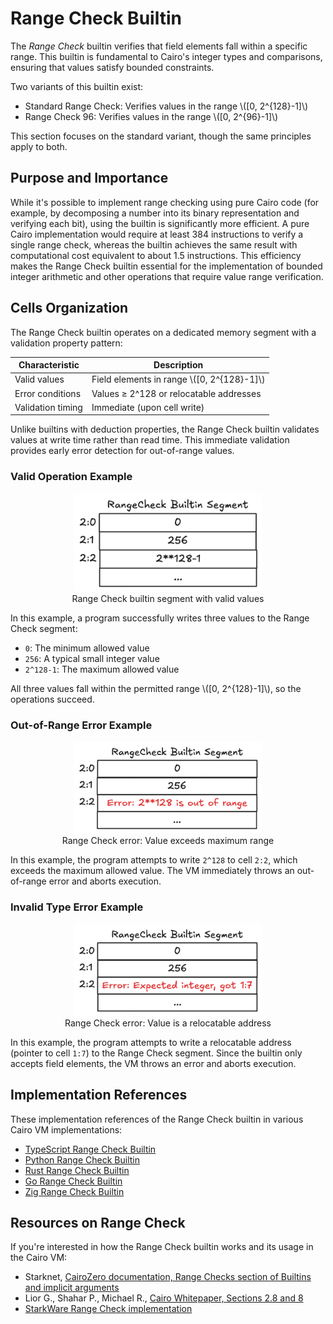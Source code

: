 # Range Check Builtin

The _Range Check_ builtin verifies that field elements fall within a specific range. This builtin is fundamental to Cairo's integer types and comparisons, ensuring that values satisfy bounded constraints.

Two variants of this builtin exist:

- Standard Range Check: Verifies values in the range \\([0, 2^{128}-1]\\)
- Range Check 96: Verifies values in the range \\([0, 2^{96}-1]\\)

This section focuses on the standard variant, though the same principles apply to both.

## Purpose and Importance

While it's possible to implement range checking using pure Cairo code (for example, by decomposing a number into its binary representation and verifying each bit), using the builtin is significantly more efficient. A pure Cairo implementation would require at least 384 instructions to verify a single range check, whereas the builtin achieves the same result with computational cost equivalent to about 1.5 instructions. This efficiency makes the Range Check builtin essential for the implementation of bounded integer arithmetic and other operations that require value range verification.

## Cells Organization

The Range Check builtin operates on a dedicated memory segment with a validation property pattern:

| Characteristic    | Description                                  |
| ----------------- | -------------------------------------------- |
| Valid values      | Field elements in range \\([0, 2^{128}-1]\\) |
| Error conditions  | Values ≥ 2^128 or relocatable addresses      |
| Validation timing | Immediate (upon cell write)                  |

Unlike builtins with deduction properties, the Range Check builtin validates values at write time rather than read time. This immediate validation provides early error detection for out-of-range values.

### Valid Operation Example

<div align="center">
  <img src="range-check-builtin-valid.png" alt="valid range_check builtin segment" width="300px"/>
</div>
<div align="center">
  <span class="caption">Range Check builtin segment with valid values</span>
</div>

In this example, a program successfully writes three values to the Range Check segment:

- `0`: The minimum allowed value
- `256`: A typical small integer value
- `2^128-1`: The maximum allowed value

All three values fall within the permitted range \\([0, 2^{128}-1]\\), so the operations succeed.

### Out-of-Range Error Example

<div align="center">
  <img src="range-check-builtin-error1.png" alt="invalid range_check builtin segment" width="300px"/>
</div>
<div align="center">
  <span class="caption">Range Check error: Value exceeds maximum range</span>
</div>

In this example, the program attempts to write `2^128` to cell `2:2`, which exceeds the maximum allowed value. The VM immediately throws an out-of-range error and aborts execution.

### Invalid Type Error Example

<div align="center">
  <img src="range-check-builtin-error2.png" alt="invalid range_check builtin segment" width="300px"/>
</div>
<div align="center">
  <span class="caption">Range Check error: Value is a relocatable address</span>
</div>

In this example, the program attempts to write a relocatable address (pointer to cell `1:7`) to the Range Check segment. Since the builtin only accepts field elements, the VM throws an error and aborts execution.

## Implementation References

These implementation references of the Range Check builtin in various Cairo VM implementations:

- [TypeScript Range Check Builtin](https://github.com/kkrt-labs/cairo-vm-ts/blob/58fd07d81cff4a4bb45c30ab99976ba66f0576ad/src/builtins/rangeCheck.ts)
- [Python Range Check Builtin](https://github.com/starkware-libs/cairo-lang/blob/0e4dab8a6065d80d1c726394f5d9d23cb451706a/src/starkware/cairo/lang/builtins/range_check/range_check_builtin_runner.py)
- [Rust Range Check Builtin](https://github.com/lambdaclass/cairo-vm/blob/41476335884bf600b62995f0c005be7d384eaec5/vm/src/vm/runners/builtin_runner/range_check.rs)
- [Go Range Check Builtin](https://github.com/NethermindEth/cairo-vm-go/blob/dc02d614497f5e59818313e02d2d2f321941cbfa/pkg/vm/builtins/range_check.go)
- [Zig Range Check Builtin](https://github.com/keep-starknet-strange/ziggy-starkdust/blob/55d83e61968336f6be93486d7acf8530ba868d7e/src/vm/builtins/builtin_runner/range_check.zig)

## Resources on Range Check

If you're interested in how the Range Check builtin works and its usage in the Cairo VM:

- Starknet, [CairoZero documentation, Range Checks section of Builtins and implicit arguments](https://docs.cairo-lang.org/how_cairo_works/builtins.html#range-checks)
- Lior G., Shahar P., Michael R., [Cairo Whitepaper, Sections 2.8 and 8](https://eprint.iacr.org/2021/1063.pdf)
- [StarkWare Range Check implementation](https://github.com/starkware-libs/cairo-lang/blob/master/src/starkware/cairo/common/math.cairo)
